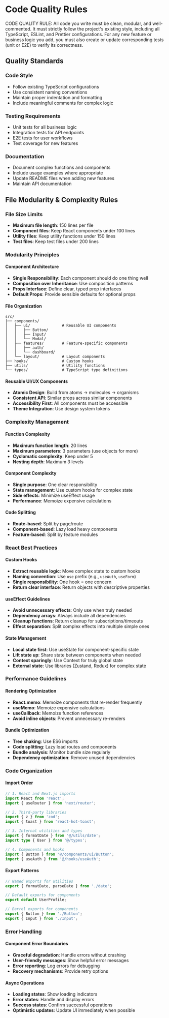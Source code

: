 # Code Quality Rules

CODE QUALITY RULE: All code you write must be clean, modular, and well-commented. It must strictly follow the project's existing style, including all TypeScript, ESLint, and Prettier configurations. For any new feature or business logic you add, you must also create or update corresponding tests (unit or E2E) to verify its correctness.

## Quality Standards

### Code Style

- Follow existing TypeScript configurations
- Use consistent naming conventions
- Maintain proper indentation and formatting
- Include meaningful comments for complex logic

### Testing Requirements

- Unit tests for all business logic
- Integration tests for API endpoints
- E2E tests for user workflows
- Test coverage for new features

### Documentation

- Document complex functions and components
- Include usage examples where appropriate
- Update README files when adding new features
- Maintain API documentation

## File Modularity & Complexity Rules

### File Size Limits

- **Maximum file length**: 150 lines per file
- **Component files**: Keep React components under 100 lines
- **Utility files**: Keep utility functions under 150 lines
- **Test files**: Keep test files under 200 lines

### Modularity Principles

#### Component Architecture

- **Single Responsibility**: Each component should do one thing well
- **Composition over Inheritance**: Use composition patterns
- **Props Interface**: Define clear, typed prop interfaces
- **Default Props**: Provide sensible defaults for optional props

#### File Organization

```
src/
├── components/
│   ├── ui/              # Reusable UI components
│   │   ├── Button/
│   │   ├── Input/
│   │   └── Modal/
│   ├── features/        # Feature-specific components
│   │   ├── auth/
│   │   └── dashboard/
│   └── layout/          # Layout components
├── hooks/               # Custom hooks
├── utils/               # Utility functions
└── types/               # TypeScript type definitions
```

#### Reusable UI/UX Components

- **Atomic Design**: Build from atoms → molecules → organisms
- **Consistent API**: Similar props across similar components
- **Accessibility First**: All components must be accessible
- **Theme Integration**: Use design system tokens

### Complexity Management

#### Function Complexity

- **Maximum function length**: 20 lines
- **Maximum parameters**: 3 parameters (use objects for more)
- **Cyclomatic complexity**: Keep under 5
- **Nesting depth**: Maximum 3 levels

#### Component Complexity

- **Single purpose**: One clear responsibility
- **State management**: Use custom hooks for complex state
- **Side effects**: Minimize useEffect usage
- **Performance**: Memoize expensive calculations

#### Code Splitting

- **Route-based**: Split by page/route
- **Component-based**: Lazy load heavy components
- **Feature-based**: Split by feature modules

### React Best Practices

#### Custom Hooks

- **Extract reusable logic**: Move complex state to custom hooks
- **Naming convention**: Use `use` prefix (e.g., `useAuth`, `useForm`)
- **Single responsibility**: One hook = one concern
- **Return clear interface**: Return objects with descriptive properties

#### useEffect Guidelines

- **Avoid unnecessary effects**: Only use when truly needed
- **Dependency arrays**: Always include all dependencies
- **Cleanup functions**: Return cleanup for subscriptions/timeouts
- **Effect separation**: Split complex effects into multiple simple ones

#### State Management

- **Local state first**: Use useState for component-specific state
- **Lift state up**: Share state between components when needed
- **Context sparingly**: Use Context for truly global state
- **External state**: Use libraries (Zustand, Redux) for complex state

### Performance Guidelines

#### Rendering Optimization

- **React.memo**: Memoize components that re-render frequently
- **useMemo**: Memoize expensive calculations
- **useCallback**: Memoize function references
- **Avoid inline objects**: Prevent unnecessary re-renders

#### Bundle Optimization

- **Tree shaking**: Use ES6 imports
- **Code splitting**: Lazy load routes and components
- **Bundle analysis**: Monitor bundle size regularly
- **Dependency optimization**: Remove unused dependencies

### Code Organization

#### Import Order

```typescript
// 1. React and Next.js imports
import React from 'react';
import { useRouter } from 'next/router';

// 2. Third-party libraries
import { z } from 'zod';
import { toast } from 'react-hot-toast';

// 3. Internal utilities and types
import { formatDate } from '@/utils/date';
import type { User } from '@/types';

// 4. Components and hooks
import { Button } from '@/components/ui/Button';
import { useAuth } from '@/hooks/useAuth';
```

#### Export Patterns

```typescript
// Named exports for utilities
export { formatDate, parseDate } from './date';

// Default exports for components
export default UserProfile;

// Barrel exports for components
export { Button } from './Button';
export { Input } from './Input';
```

### Error Handling

#### Component Error Boundaries

- **Graceful degradation**: Handle errors without crashing
- **User-friendly messages**: Show helpful error messages
- **Error reporting**: Log errors for debugging
- **Recovery mechanisms**: Provide retry options

#### Async Operations

- **Loading states**: Show loading indicators
- **Error states**: Handle and display errors
- **Success states**: Confirm successful operations
- **Optimistic updates**: Update UI immediately when possible
